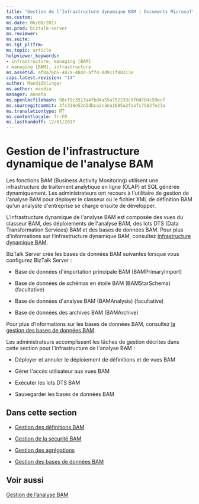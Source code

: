 ```yaml
---
title: "Gestion de l’Infrastructure dynamique BAM | Documents Microsoft"
ms.custom: 
ms.date: 06/08/2017
ms.prod: biztalk-server
ms.reviewer: 
ms.suite: 
ms.tgt_pltfrm: 
ms.topic: article
helpviewer_keywords:
- infrastructure, managing [BAM]
- managing [BAM], infrastructure
ms.assetid: af8a76b5-407a-484d-aff4-0d911f88313e
caps.latest.revision: "14"
author: MandiOhlinger
ms.author: mandia
manager: anneta
ms.openlocfilehash: 98cf9c3513a4fbd4a55a752233c9f0d704c59ecf
ms.sourcegitcommit: 3fc338e52d5dbca2c3ea1685a2faafc7582fe23a
ms.translationtype: MT
ms.contentlocale: fr-FR
ms.lasthandoff: 12/01/2017
---
```

# <a name="managing-the-bam-dynamic-infrastructure"></a>Gestion de l'infrastructure dynamique de l'analyse BAM
Les fonctions BAM (Business Activity Monitoring) utilisent une infrastructure de traitement analytique en ligne (OLAP) et SQL générée dynamiquement. Les administrateurs ont recours à l'utilitaire de gestion de l'analyse BAM pour déployer le classeur ou le fichier XML de définition BAM qu'un analyste d'entreprise se charge ensuite de développer.  
  
 L'infrastructure dynamique de l'analyse BAM est composée des vues du classeur BAM, des déploiements de l'analyse BAM, des lots DTS (Data Transformation Services) BAM et des bases de données BAM. Pour plus d’informations sur l’infrastructure dynamique BAM, consultez [Infrastructure dynamique BAM](../core/bam-dynamic-infrastructure.md).  
  
 BizTalk Server crée les bases de données BAM suivantes lorsque vous configurez BizTalk Server :  
  
-   Base de données d'importation principale BAM (BAMPrimaryImport)  
  
-   Base de données de schémas en étoile BAM (BAMStarSchema) (facultative)  
  
-   Base de données d'analyse BAM (BAMAnalysis) (facultative)  
  
-   Base de données des archives BAM (BAMArchive)  
  
 Pour plus d’informations sur les bases de données BAM, consultez [la gestion des bases de données BAM](../core/managing-bam-databases.md).  
  
 Les administrateurs accomplissent les tâches de gestion décrites dans cette section pour l'infrastructure de l'analyse BAM :  
  
-   Déployer et annuler le déploiement de définitions et de vues BAM  
  
-   Gérer l'accès utilisateur aux vues BAM  
  
-   Exécuter les lots DTS BAM  
  
-   Sauvegarder les bases de données BAM  
  
## <a name="in-this-section"></a>Dans cette section  
  
-   [Gestion des définitions BAM](../core/managing-bam-definitions.md)
  
-   [Gestion de la sécurité BAM](../core/managing-bam-security.md)  
  
-   [Gestion des agrégations](../core/managing-aggregations.md) 
  
-   [Gestion des bases de données BAM](../core/managing-bam-databases.md)
  
## <a name="see-also"></a>Voir aussi  
 [Gestion de l’analyse BAM](../core/managing-bam.md)